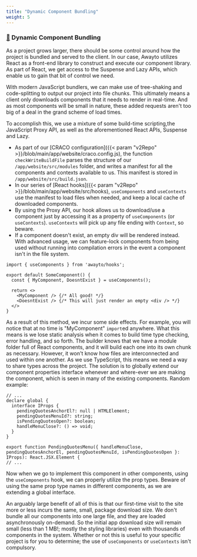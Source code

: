 ```yaml
---
title: "Dynamic Component Bundling"
weight: 5
---
```


### [&#128279;](#dynamic-component-bundling) Dynamic Component Bundling

As a project grows larger, there should be some control around how the project is bundled and served to the client. In our case, Awayto utilizes React as a front-end library to construct and execute our component library. As part of React, we get access to the Suspense and Lazy APIs, which enable us to gain that bit of control we need.

With modern JavaScript bundlers, we can make use of tree-shaking and code-splitting to output our project into file chunks. This ultimately means a client only downloads components that it needs to render in real-time. And as most components will be small in nature, these added requests aren't too big of a deal in the grand scheme of load times.

To accomplish this, we use a mixture of some build-time scripting,the JavaScript Proxy API, as well as the aforementioned React APIs, Suspense and Lazy.

- As part of our [CRACO configuration]({{< param "v2Repo" >}}/blob/main/app/website/craco.config.js), the function `checkWriteBuildFile` parses the structure of our `/app/website/src/modules` folder, and writes a manifest for all the components and contexts available to us. This manifest is stored in `/app/website/src/build.json`.
- In our series of [React hooks]({{< param "v2Repo" >}}/blob/main/app/website/src/hooks), `useComponents` and `useContexts` use the manifest to load files when needed, and keep a local cache of downloaded components. 
- By using the Proxy API, our hook allows us to download/use a component just by accessing it as a property of `useComponents` (or `useContexts`). `useContexts` will pick up any file ending with `Context`, so beware.
- If a component doesn't exist, an empty div will be rendered instead. With advanced usage, we can feature-lock components from being used without running into compilation errors in the event a component isn't in the file system.
```tsx
import { useComponents } from 'awayto/hooks';

export default SomeComponent() {
  const { MyComponent, DoesntExist } = useComponents();

  return <>
    <MyComponent /> {/* All good! */}
    <DoesntExist /> {/* This will just render an empty <div /> */}
  </>
}
```

As a result of this method, we incur some side effects. For example, you will notice that at no time is "MyComponent" `import`ed anywhere. What this means is we lose static analysis when it comes to build time type checking, error handling, and so forth. The builder knows that we have a module folder full of React components, and it will build each one into its own chunk as necessary. However, it won't know how files are interconnected and used within one another. As we use TypeScript, this means we need a way to share types across the project. The solution is to globally extend our component properties interface whenever and where-ever we are making the component, which is seen in many of the existing components. Random example:

```tsx
// ...
declare global {
  interface IProps {
    pendingQuotesAnchorEl?: null | HTMLElement;
    pendingQuotesMenuId?: string;
    isPendingQuotesOpen?: boolean;
    handleMenuClose?: () => void;
  }
}

export function PendingQuotesMenu({ handleMenuClose, pendingQuotesAnchorEl, pendingQuotesMenuId, isPendingQuotesOpen }: IProps): React.JSX.Element {
// ...
```

Now when we go to implement this component in other components, using the `useComponents` hook, we can properly utilize the prop types. Beware of using the same prop type names in different components, as we are extending a global interface.

An arguably large benefit of all of this is that our first-time visit to the site more or less incurs the same, small, package download size. We don't bundle all our components into one large file, and they are loaded asynchronously on-demand. So the initial app download size will remain small (less than 1 MB!; mostly the styling libraries) even with thousands of components in the system. Whether or not this is useful to your specific project is for you to determine; the use of `useComponents` or `useContexts` isn't compulsory.
